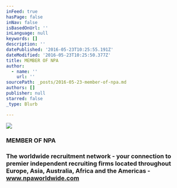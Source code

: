 ```yaml
---
inFeed: true
hasPage: false
inNav: false
isBasedOnUrl: ''
inLanguage: null
keywords: []
description: ''
datePublished: '2016-05-23T10:25:55.191Z'
dateModified: '2016-05-23T10:25:50.377Z'
title: MEMBER OF NPA
author:
  - name: ''
    url: ''
sourcePath: _posts/2016-05-23-member-of-npa.md
authors: []
publisher: null
starred: false
_type: Blurb

---
```

![](https://the-grid-user-content.s3-us-west-2.amazonaws.com/b9de8ff4-48cc-49e2-8638-307f14bbcb1c.jpg)

### MEMBER OF NPA

### The worldwide recruitment network - your connection to premier independent recruiting firms located throughout Europe, Asia, Australia, Africa and the Americas - www.npaworldwide.com

###